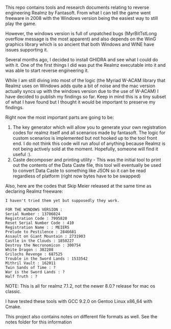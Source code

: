 This repo contains tools and research documents relating to reverse engineering Realmz by Fantasoft. 
From what I can tell the game went freeware in 2008 with the Windows version being the easiest
way to still play the game.

However, the windows version is full of unpatched bugs (MyrBitTstLong overflow message is the most apparent)
and also depends on the WinG graphics library which is so ancient that both Windows and WINE have issues supporting
it. 

Several months ago, I decided to install GHIDRA and see what I could do with it. One of the first things I did was
put the Realmz executable into it and was able to start reverse engineering it.

While I am still diving into most of the logic (the Myriad W-ACAM library that Realmz uses on Windows adds quite a bit
of noise and the mac version actually syncs up with the windows version due to
the use of W-ACAM) I have decided to publish my findings so far. Keep in mind this is a tiny subset of what I have 
found but I thought it would be important to preserve my findings. 

Right now the most important parts are going to be:

1) The key generator which will allow you to generate your own registration codes for realmz itself and all scenarios made by fantasoft.
   The logic for custom scenarios is implemented but not hooked up to the tool front end. I do not think this code will run afoul
   of anything because Realmz is not being actively sold at the moment. Hopefully, someone will find it useful :).
2) Caste decomposer and printing utility - This was the initial tool to print out the contents of the Data Caste file, 
   this tool will eventually be used to convert Data Caste to something like JSON so it can be read regardless of platform 
   (right now bytes have to be swapped)

Also, here are the codes that Skip Meier released at the same time as declaring Realmz freeware:
```
I haven't tried them yet but supposedly they work. 

FOR THE WINDOWS VERSION :
Serial Number : 13706024
Registration Code : 7995820
Reset Serial Number Code : 410
Registration Name : : MEIERS
Prelude to Pestilence : 2846681
Assault on Giant Mountain : 2731903
Castle in the Clouds : 1850227
Destroy the Necronomicon : 300754
White Dragon : 302208
Grilochs Revenge : 687525
Trouble in the Sword Lands : 1533542
Mithril Vault : 162011
Twin Sands of Time : ?
War is the Sword Lands : ?
Half Truth : ?
```

NOTE: This is all for realmz 7.1.2, not the newer 8.0.? release for mac os classic.

I have tested these tools with GCC 9.2.0 on Gentoo Linux x86_64 with Cmake.

This project also contains notes on different file formats as well. See the notes folder for this information